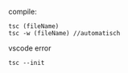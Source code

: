 compile: 
```
tsc (fileName)
tsc -w (fileName) //automatisch
```

vscode error
```
tsc --init
```




